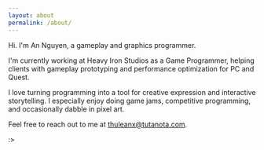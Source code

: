 ```yaml
---
layout: about
permalink: /about/
---
```


Hi. I'm An Nguyen, a gameplay and graphics programmer.

I'm currently working at Heavy Iron Studios as a Game Programmer, helping clients with gameplay 
prototyping and performance optimization for PC and Quest.

I love turning programming into a tool for creative expression and interactive storytelling. 
I especially enjoy doing game jams, competitive programming, and occasionally dabble in pixel art.

Feel free to reach out to me at [thuleanx@tutanota.com](thuleanx@tutanota.com).

:>
